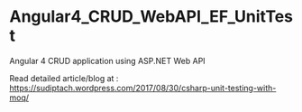 # Angular4_CRUD_WebAPI_EF_UnitTest

Angular 4 CRUD application using ASP.NET Web API

Read detailed article/blog at : https://sudiptach.wordpress.com/2017/08/30/csharp-unit-testing-with-moq/
